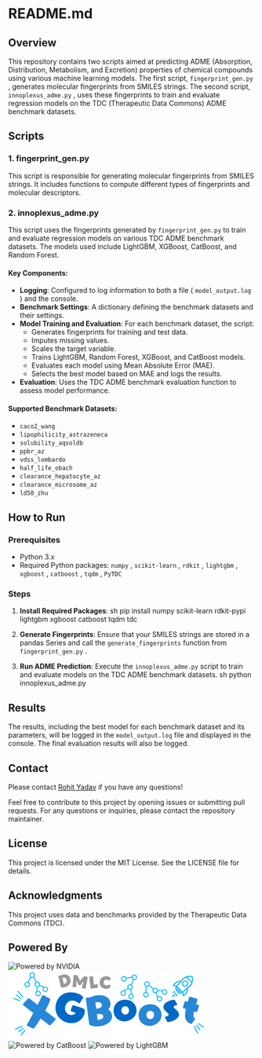 # README.md

## Overview

This repository contains two scripts aimed at predicting ADME (Absorption, Distribution, Metabolism, and Excretion) properties of chemical compounds using various machine learning models. The first script,  `fingerprint_gen.py` , generates molecular fingerprints from SMILES strings. The second script,  `innoplexus_adme.py` , uses these fingerprints to train and evaluate regression models on the TDC (Therapeutic Data Commons) ADME benchmark datasets.

## Scripts

### 1. fingerprint_gen.py

This script is responsible for generating molecular fingerprints from SMILES strings. It includes functions to compute different types of fingerprints and molecular descriptors.

### 2. innoplexus_adme.py

This script uses the fingerprints generated by  `fingerprint_gen.py`  to train and evaluate regression models on various TDC ADME benchmark datasets. The models used include LightGBM, XGBoost, CatBoost, and Random Forest.

#### Key Components:

- **Logging**: Configured to log information to both a file ( `model_output.log` ) and the console.
- **Benchmark Settings**: A dictionary defining the benchmark datasets and their settings.
- **Model Training and Evaluation**: For each benchmark dataset, the script:
  - Generates fingerprints for training and test data.
  - Imputes missing values.
  - Scales the target variable.
  - Trains LightGBM, Random Forest, XGBoost, and CatBoost models.
  - Evaluates each model using Mean Absolute Error (MAE).
  - Selects the best model based on MAE and logs the results.
- **Evaluation**: Uses the TDC ADME benchmark evaluation function to assess model performance.

#### Supported Benchmark Datasets:

-  `caco2_wang` 
-  `lipophilicity_astrazeneca` 
-  `solubility_aqsoldb` 
-  `ppbr_az` 
-  `vdss_lombardo` 
-  `half_life_obach` 
-  `clearance_hepatocyte_az` 
-  `clearance_microsome_az` 
-  `ld50_zhu` 

## How to Run

### Prerequisites

- Python 3.x
- Required Python packages:  `numpy` ,  `scikit-learn` ,  `rdkit` ,  `lightgbm` ,  `xgboost` ,  `catboost` ,  `tqdm` ,  `PyTDC` 

### Steps

1. **Install Required Packages**:
sh pip install numpy scikit-learn rdkit-pypi lightgbm xgboost catboost tqdm tdc

2. **Generate Fingerprints**:
    Ensure that your SMILES strings are stored in a pandas Series and call the  `generate_fingerprints`  function from  `fingerprint_gen.py` .

3. **Run ADME Prediction**:
    Execute the  `innoplexus_adme.py`  script to train and evaluate models on the TDC ADME benchmark datasets.
sh python innoplexus_adme.py

## Results

The results, including the best model for each benchmark dataset and its parameters, will be logged in the  `model_output.log`  file and displayed in the console. The final evaluation results will also be logged.

## Contact

Please contact [Rohit Yadav](mailto:rohit.yadav@ics.innoplexus.com) if you have any questions!

Feel free to contribute to this project by opening issues or submitting pull requests. For any questions or inquiries, please contact the repository maintainer.

## License

This project is licensed under the MIT License. See the LICENSE file for details.

## Acknowledgments

This project uses data and benchmarks provided by the Therapeutic Data Commons (TDC).

## Powered By

![Powered by NVIDIA](https://www.nvidia.com/en-us/about-nvidia/legal-info/logo-brand-usage/_jcr_content/root/responsivegrid/nv_container_392921705/nv_container/nv_image.coreimg.100.630.png/1703060329053/nvidia-logo-vert.png)
![Powered by XGBoost](https://raw.githubusercontent.com/dmlc/dmlc.github.io/master/img/logo-m/xgboost.png)
![Powered by CatBoost](https://upload.wikimedia.org/wikipedia/commons/c/cc/CatBoostLogo.png)
![Powered by LightGBM](https://lightgbm.readthedocs.io/en/stable/_images/LightGBM_logo_black_text.svg)